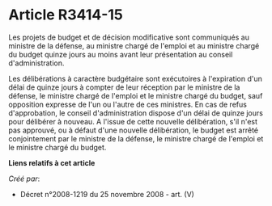 # Article R3414-15

Les projets de budget et de décision modificative sont communiqués au ministre de la défense, au ministre chargé de l'emploi
et au ministre chargé du budget quinze jours au moins avant leur présentation au conseil d'administration.

Les délibérations à caractère budgétaire sont exécutoires à l'expiration d'un délai de quinze jours à compter de leur
réception par le ministre de la défense, le ministre chargé de l'emploi et le ministre chargé du budget, sauf opposition
expresse de l'un ou l'autre de ces ministres. En cas de refus d'approbation, le conseil d'administration dispose d'un délai
de quinze jours pour délibérer à nouveau. A l'issue de cette nouvelle délibération, s'il n'est pas approuvé, ou à défaut
d'une nouvelle délibération, le budget est arrêté conjointement par le ministre de la défense, le ministre chargé de l'emploi
et le ministre chargé du budget.

**Liens relatifs à cet article**

_Créé par_:

  - Décret n°2008-1219 du 25 novembre 2008 - art. (V)
